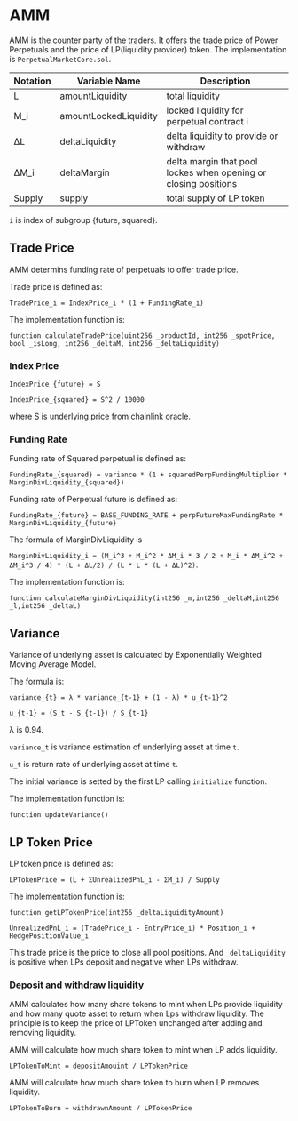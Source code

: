 AMM
=====

AMM is the counter party of the traders.
It offers the trade price of Power Perpetuals and the price of LP(liquidity provider) token.
The implementation is `PerpetualMarketCore.sol`.

| Notation  | Variable Name | Description | 
| ------------- | ------------- | ------------- |
| L  | amountLiquidity  | total liquidity |
| M_i  | amountLockedLiquidity  | locked liquidity for perpetual contract i |
| ΔL  | deltaLiquidity | delta liquidity to provide or withdraw |
| ΔM_i  | deltaMargin | delta margin that pool lockes when opening or closing positions |
| Supply  |  supply | total supply of LP token |

`i` is index of subgroup {future, squared}.

## Trade Price

AMM determins funding rate of perpetuals to offer trade price.

Trade price is defined as:

`TradePrice_i = IndexPrice_i * (1 + FundingRate_i)`

The implementation function is:

```solidity
function calculateTradePrice(uint256 _productId, int256 _spotPrice, bool _isLong, int256 _deltaM, int256 _deltaLiquidity)
```

### Index Price

`IndexPrice_{future} = S`

`IndexPrice_{squared} = S^2 / 10000`

where S is underlying price from chainlink oracle.

### Funding Rate

Funding rate of Squared perpetual is defined as:

`FundingRate_{squared} = variance * (1 + squaredPerpFundingMultiplier * MarginDivLiquidity_{squared})`

Funding rate of Perpetual future is defined as:

`FundingRate_{future} = BASE_FUNDING_RATE + perpFutureMaxFundingRate * MarginDivLiquidity_{future}`

The formula of MarginDivLiquidity is

`MarginDivLiquidity_i = (M_i^3 + M_i^2 * ΔM_i * 3 / 2 + M_i * ΔM_i^2 + ΔM_i^3 / 4) * (L + ΔL/2) / (L * L * (L + ΔL)^2)`.

The implementation function is:

```solidity
function calculateMarginDivLiquidity(int256 _m,int256 _deltaM,int256 _l,int256 _deltaL)
```

## Variance

Variance of underlying asset is calculated by Exponentially Weighted Moving Average Model.

The formula is:

`variance_{t} = λ * variance_{t-1} + (1 - λ) * u_{t-1}^2`

`u_{t-1} = (S_t - S_{t-1}) / S_{t-1}`

λ is 0.94.

`variance_t` is variance estimation of underlying asset at time `t`.

`u_t` is return rate of underlying asset at time `t`.

The initial variance is setted by the first LP calling `initialize` function.

The implementation function is:

```solidity
function updateVariance()
```

## LP Token Price

LP token price is defined as:

`LPTokenPrice = (L + ΣUnrealizedPnL_i - ΣM_i) / Supply`

The implementation function is:

```solidity
function getLPTokenPrice(int256 _deltaLiquidityAmount)
```

`UnrealizedPnL_i = (TradePrice_i - EntryPrice_i) * Position_i + HedgePositionValue_i`

This trade price is the price to close all pool positions.
And `_deltaLiquidity` is positive when LPs deposit and negative when LPs withdraw.

### Deposit and withdraw liquidity

AMM calculates how many share tokens to mint when LPs provide liquidity and how many quote asset to return when Lps withdraw liquidity.
The principle is to keep the price of LPToken unchanged after adding and removing liquidity.

AMM will calculate how much share token to mint when LP adds liquidity.

`LPTokenToMint = depositAmouint / LPTokenPrice`

AMM will calculate how much share token to burn when LP removes liquidity.

`LPTokenToBurn = withdrawnAmount / LPTokenPrice`
